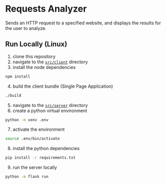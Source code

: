 # Requests Analyzer

Sends an HTTP request to a specified website, and displays the results for the user to analyze.

## Run Locally (Linux)

1. clone this repository
2. navigate to the [`src/client`](./src/client/) directory
3. install the node dependencies
```bash
npm install
```
4. build the client bundle (Single Page Application)
```bash
./build
```
5. navigate to the [`src/server`](./src/server/) directory
6. create a python virtual environment

```bash
python -m venv .env
```
7. activate the environment

```bash
source .env/bin/activate
```

8. install the python dependencies

```bash
pip install -r requirements.txt
```

9. run the server locally

```bash
python -m flask run
```
